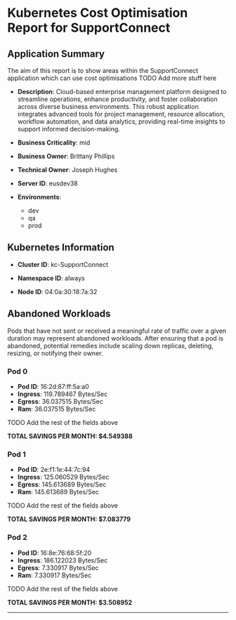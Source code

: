 # Kubernetes Cost Optimisation Report for SupportConnect

## Application Summary

The aim of this report is to show areas within the SupportConnect application which can use cost optimisations 
 TODO Add more stuff here

- **Description**: Cloud-based enterprise management platform designed to streamline operations, enhance productivity, and foster collaboration across diverse business environments. This robust application integrates advanced tools for project management, resource allocation, workflow automation, and data analytics, providing real-time insights to support informed decision-making.

- **Business Criticality**: mid

- **Business Owner**: Brittany Phillips

- **Technical Owner**: Joseph Hughes

- **Server ID**: eusdev38

- **Environments**: 

	 - dev
	- qa
	- prod
## Kubernetes Information
- **Cluster ID**: kc-SupportConnect

- **Namespace ID**: always

- **Node ID**: 04:0a:30:18:7a:32

## Abandoned Workloads
Pods that have not sent or received a meaningful rate of traffic over a given duration may represent abandoned workloads. After ensuring that a pod is abandoned, potential remedies include scaling down replicas, deleting, resizing, or notifying their owner.

### Pod 0
- **Pod ID**: 16:2d:87:ff:5a:a0
- **Ingress**: 119.789467 Bytes/Sec
- **Egress**: 36.037515 Bytes/Sec
- **Ram**: 36.037515 Bytes/Sec




 TODO Add the rest of the fields above


**TOTAL SAVINGS PER MONTH: $4.549388**

### Pod 1
- **Pod ID**: 2e:f1:1e:44:7c:94
- **Ingress**: 125.060529 Bytes/Sec
- **Egress**: 145.613689 Bytes/Sec
- **Ram**: 145.613689 Bytes/Sec




 TODO Add the rest of the fields above


**TOTAL SAVINGS PER MONTH: $7.083779**

### Pod 2
- **Pod ID**: 16:8e:76:68:5f:20
- **Ingress**: 186.122023 Bytes/Sec
- **Egress**: 7.330917 Bytes/Sec
- **Ram**: 7.330917 Bytes/Sec




 TODO Add the rest of the fields above


**TOTAL SAVINGS PER MONTH: $3.508952**


---
